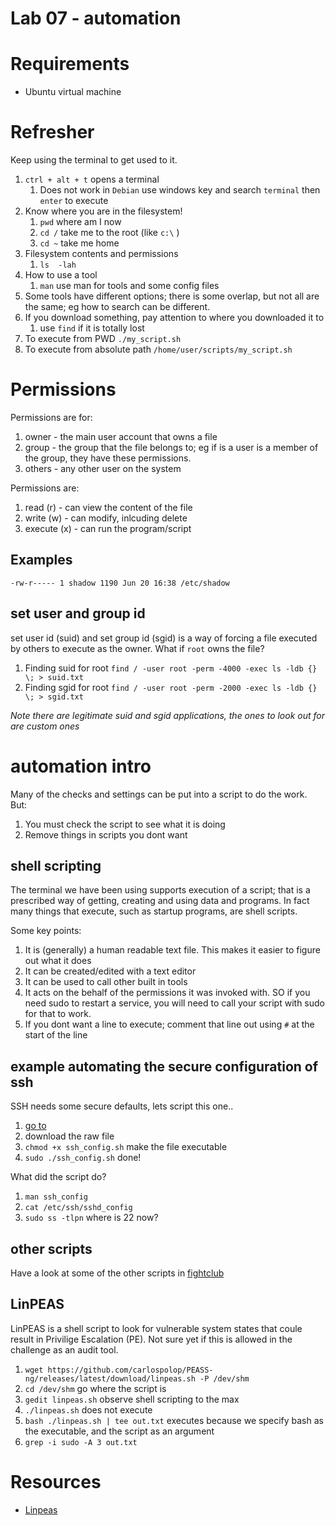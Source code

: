 # Lab 07 - automation

# Requirements
* Ubuntu virtual machine

# Refresher
Keep using the terminal to get used to it.
1. `ctrl + alt + t` opens a terminal
   1. Does not work in `Debian` use windows key and search `terminal` then `enter` to execute
1. Know where you are in the filesystem!
   1. `pwd` where am I now
   1. `cd /` take me to the root (like `c:\` )
   1. `cd ~` take me home
1. Filesystem contents and permissions
   1. `ls  -lah`
1. How to use a tool
   1. `man` use man for tools and some config files
1. Some tools have different options; there is some overlap, but not all are the same; eg how to search can be different.
1. If you download something, pay attention to where you downloaded it to
   1. use `find` if it is totally lost
1. To execute from PWD `./my_script.sh`
1. To execute from absolute path `/home/user/scripts/my_script.sh`

# Permissions
Permissions are for:
1. owner - the main user account that owns a file
1. group - the group that the file belongs to; eg if is a user is a member of the group, they have these permissions.
1. others - any other user on the system

Permissions are:
1. read (r) - can view the content of the file
1. write (w) - can modify, inlcuding delete
1. execute (x) - can run the program/script

## Examples 
`
-rw-r----- 1 shadow 1190 Jun 20 16:38 /etc/shadow
`

## set user and group id
set user id (suid) and set group id (sgid) is a way of forcing a file executed by others to execute as the owner. What if `root` owns the file?

1. Finding suid  for root `find / -user root -perm -4000 -exec ls -ldb {} \; > suid.txt`
1. Finding sgid for root `find / -user root -perm -2000 -exec ls -ldb {} \; > sgid.txt`

_Note there are legitimate suid and sgid applications, the ones to look out for are custom ones_

# automation intro
Many of the checks and settings can be put into a script to do the work. But:
1. You must check the script to see what it is doing
1. Remove things in scripts you dont want

## shell scripting
The terminal we have been using supports execution of a script; that is a prescribed way of getting, creating and using data and programs. In fact many things that execute, such as startup programs, are shell scripts.

Some key points:
1. It is (generally) a human readable text file. This makes it easier to figure out what it does
1. It can be created/edited with a text editor
1. It can be used to call other built in tools
1. It acts on the behalf of the permissions it was invoked with. SO if you need sudo to restart a service, you will need to call your script with sudo for that to work.
1. If you dont want a line to execute; comment that line out using `#` at the start of the line

## example automating the secure configuration of ssh
SSH needs some secure defaults, lets script this one..
1.  [go to](../fightclub/scripts/ssh_config.sh)
1. download the raw file
1. `chmod +x ssh_config.sh` make the file executable
1. `sudo ./ssh_config.sh` done!

What did the script do?
1. `man ssh_config`
1. `cat /etc/ssh/sshd_config`
1. `sudo ss -tlpn` where is 22 now?

## other scripts
Have a look at some of the other scripts in [fightclub](../fightclub/scripts/)

## LinPEAS
LinPEAS is a shell script to look for vulnerable system states that coule result in Privilige Escalation (PE). Not sure yet if this is allowed in the challenge as an audit tool.

1. `wget https://github.com/carlospolop/PEASS-ng/releases/latest/download/linpeas.sh -P /dev/shm`
1. `cd /dev/shm` go where the script is
1. `gedit linpeas.sh` observe shell scripting to the max
1. `./linpeas.sh` does not execute
1. `bash ./linpeas.sh | tee out.txt` executes because we specify bash as the executable, and the script as an argument
1. `grep -i sudo -A 3 out.txt` 


# Resources
* [Linpeas](https://github.com/carlospolop/PEASS-ng/tree/master/linPEAS)



